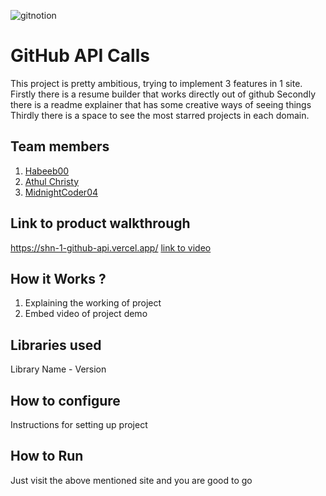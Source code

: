 
![gitnotion](https://github.com/user-attachments/assets/079fdd2e-ba20-4a5b-9801-58448e81d8b9)




# GitHub API Calls
This project is pretty ambitious, trying to implement 3 features in 1 site.
Firstly there is a resume builder that works directly out of github
Secondly there is a readme explainer that has some creative ways of seeing things
Thirdly there is a space to see the most starred projects in each domain.
## Team members
1. [Habeeb00](https://github.com/TH-Activities/saturday-hack-night-template)
2. [Athul Christy](https://github.com/TH-Activities/saturday-hack-night-template)
3. [MidnightCoder04](https://github.com/TH-Activities/saturday-hack-night-template)
## Link to product walkthrough
https://shn-1-github-api.vercel.app/
[link to video](https://drive.google.com/drive/folders/1jaHhVifd2-bWl883AYSSN8OLhfpN9B34)
## How it Works ?
1. Explaining the working of project
2. Embed video of project demo
## Libraries used
Library Name - Version
## How to configure
Instructions for setting up project
## How to Run
Just visit the above mentioned site and you are good to go
